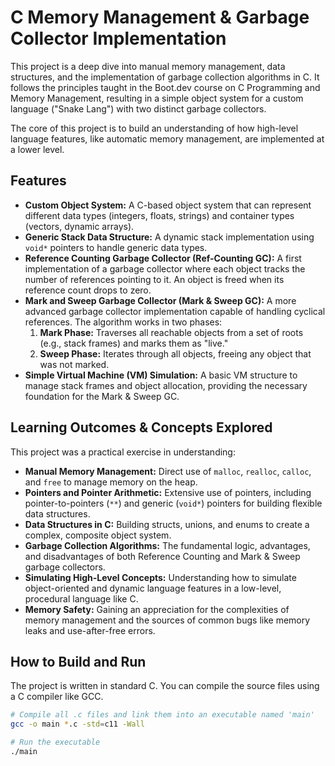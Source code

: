 # C Memory Management & Garbage Collector Implementation

This project is a deep dive into manual memory management, data structures, and the implementation of garbage collection algorithms in C. It follows the principles taught in the Boot.dev course on C Programming and Memory Management, resulting in a simple object system for a custom language ("Snake Lang") with two distinct garbage collectors.

The core of this project is to build an understanding of how high-level language features, like automatic memory management, are implemented at a lower level.

## Features

-   **Custom Object System:** A C-based object system that can represent different data types (integers, floats, strings) and container types (vectors, dynamic arrays).
-   **Generic Stack Data Structure:** A dynamic stack implementation using `void*` pointers to handle generic data types.
-   **Reference Counting Garbage Collector (Ref-Counting GC):** A first implementation of a garbage collector where each object tracks the number of references pointing to it. An object is freed when its reference count drops to zero.
-   **Mark and Sweep Garbage Collector (Mark & Sweep GC):** A more advanced garbage collector implementation capable of handling cyclical references. The algorithm works in two phases:
    1.  **Mark Phase:** Traverses all reachable objects from a set of roots (e.g., stack frames) and marks them as "live."
    2.  **Sweep Phase:** Iterates through all objects, freeing any object that was not marked.
-   **Simple Virtual Machine (VM) Simulation:** A basic VM structure to manage stack frames and object allocation, providing the necessary foundation for the Mark & Sweep GC.

## Learning Outcomes & Concepts Explored

This project was a practical exercise in understanding:

-   **Manual Memory Management:** Direct use of `malloc`, `realloc`, `calloc`, and `free` to manage memory on the heap.
-   **Pointers and Pointer Arithmetic:** Extensive use of pointers, including pointer-to-pointers (`**`) and generic (`void*`) pointers for building flexible data structures.
-   **Data Structures in C:** Building structs, unions, and enums to create a complex, composite object system.
-   **Garbage Collection Algorithms:** The fundamental logic, advantages, and disadvantages of both Reference Counting and Mark & Sweep garbage collectors.
-   **Simulating High-Level Concepts:** Understanding how to simulate object-oriented and dynamic language features in a low-level, procedural language like C.
-   **Memory Safety:** Gaining an appreciation for the complexities of memory management and the sources of common bugs like memory leaks and use-after-free errors.

## How to Build and Run

The project is written in standard C. You can compile the source files using a C compiler like GCC.

```bash
# Compile all .c files and link them into an executable named 'main'
gcc -o main *.c -std=c11 -Wall

# Run the executable
./main
